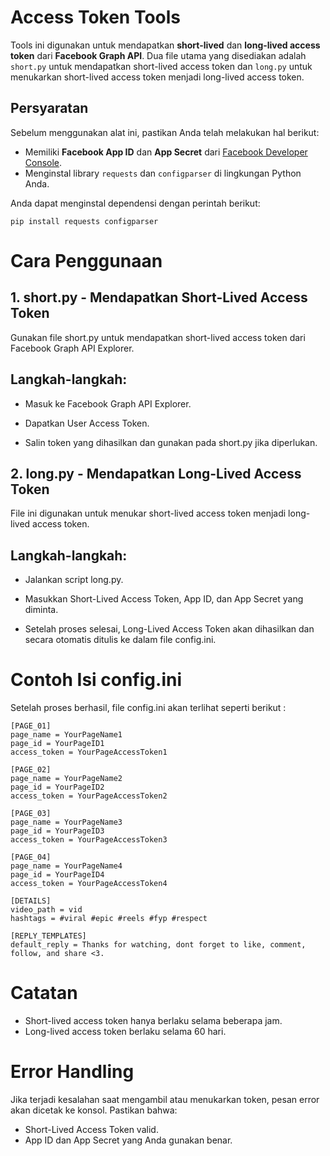 # Access Token Tools

Tools ini digunakan untuk mendapatkan **short-lived** dan **long-lived access token** dari **Facebook Graph API**. Dua file utama yang disediakan adalah `short.py` untuk mendapatkan short-lived access token dan `long.py` untuk menukarkan short-lived access token menjadi long-lived access token.

## Persyaratan

Sebelum menggunakan alat ini, pastikan Anda telah melakukan hal berikut:

- Memiliki **Facebook App ID** dan **App Secret** dari [Facebook Developer Console](https://developers.facebook.com/).
- Menginstal library `requests` dan `configparser` di lingkungan Python Anda.

Anda dapat menginstal dependensi dengan perintah berikut:

```
pip install requests configparser
```

# Cara Penggunaan
## 1. short.py - Mendapatkan Short-Lived Access Token
Gunakan file short.py untuk mendapatkan short-lived access token dari Facebook Graph API Explorer.

## Langkah-langkah:

- Masuk ke Facebook Graph API Explorer.

- Dapatkan User Access Token.

- Salin token yang dihasilkan dan gunakan pada short.py jika diperlukan.

## 2. long.py - Mendapatkan Long-Lived Access Token
File ini digunakan untuk menukar short-lived access token menjadi long-lived access token.

## Langkah-langkah:

- Jalankan script long.py.

- Masukkan Short-Lived Access Token, App ID, dan App Secret yang diminta.

- Setelah proses selesai, Long-Lived Access Token akan dihasilkan dan secara otomatis ditulis ke dalam file config.ini.

# Contoh Isi config.ini

Setelah proses berhasil, file config.ini akan terlihat seperti berikut :
```
[PAGE_01]
page_name = YourPageName1
page_id = YourPageID1
access_token = YourPageAccessToken1

[PAGE_02]
page_name = YourPageName2
page_id = YourPageID2
access_token = YourPageAccessToken2

[PAGE_03]
page_name = YourPageName3
page_id = YourPageID3
access_token = YourPageAccessToken3

[PAGE_04]
page_name = YourPageName4
page_id = YourPageID4
access_token = YourPageAccessToken4

[DETAILS]
video_path = vid
hashtags = #viral #epic #reels #fyp #respect

[REPLY_TEMPLATES]
default_reply = Thanks for watching, dont forget to like, comment, follow, and share <3.
```

# Catatan

- Short-lived access token hanya berlaku selama beberapa jam.
- Long-lived access token berlaku selama 60 hari.

# Error Handling

Jika terjadi kesalahan saat mengambil atau menukarkan token, pesan error akan dicetak ke konsol. Pastikan bahwa:

- Short-Lived Access Token valid.
- App ID dan App Secret yang Anda gunakan benar.
